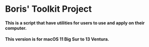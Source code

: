 # Boris' Toolkit Project
#### This is a script that have utilities for users to use and apply on their computer.
#### This version is for macOS 11 Big Sur to 13 Ventura.
